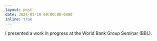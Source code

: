 ```yaml
---
layout: post
date: 2024-01-10 09:00:00-0400
inline: true
---
```



 I presented a work in progress at the World Bank Group Seminar (BBL).
